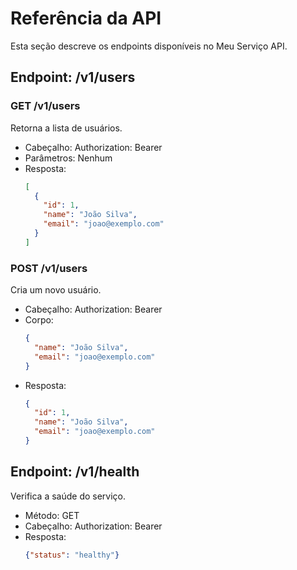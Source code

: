 # Referência da API

Esta seção descreve os endpoints disponíveis no Meu Serviço API.

## Endpoint: /v1/users

### GET /v1/users
Retorna a lista de usuários.

- Cabeçalho: Authorization: Bearer <sua-chave-de-api>
- Parâmetros: Nenhum
- Resposta:
  ```json
  [
    {
      "id": 1,
      "name": "João Silva",
      "email": "joao@exemplo.com"
    }
  ]
  ```

### POST /v1/users
Cria um novo usuário.

- Cabeçalho: Authorization: Bearer <sua-chave-de-api>
- Corpo:
  ```json
  {
    "name": "João Silva",
    "email": "joao@exemplo.com"
  }
  ```
- Resposta:
  ```json
  {
    "id": 1,
    "name": "João Silva",
    "email": "joao@exemplo.com"
  }
  ```

## Endpoint: /v1/health
Verifica a saúde do serviço.

- Método: GET
- Cabeçalho: Authorization: Bearer <sua-chave-de-api>
- Resposta:
  ```json
  {"status": "healthy"}
  ```